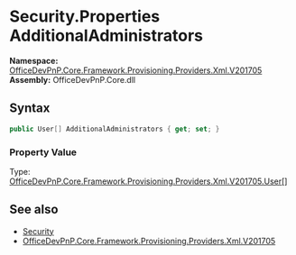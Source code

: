 # Security.Properties AdditionalAdministrators
  

**Namespace:** [OfficeDevPnP.Core.Framework.Provisioning.Providers.Xml.V201705](OfficeDevPnP.Core.Framework.Provisioning.Providers.Xml.V201705.md)  
**Assembly:** OfficeDevPnP.Core.dll  
## Syntax
```C#
public User[] AdditionalAdministrators { get; set; }
```

### Property Value
Type: [OfficeDevPnP.Core.Framework.Provisioning.Providers.Xml.V201705.User[]](OfficeDevPnP.Core.Framework.Provisioning.Providers.Xml.V201705.User.md)  

## See also
- [Security](OfficeDevPnP.Core.Framework.Provisioning.Providers.Xml.V201705.Security.md) 
- [OfficeDevPnP.Core.Framework.Provisioning.Providers.Xml.V201705](OfficeDevPnP.Core.Framework.Provisioning.Providers.Xml.V201705.md) 
